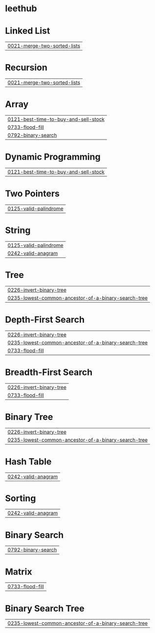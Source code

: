 # leethub


# Linked List
|  |
| ------- |
| [0021-merge-two-sorted-lists](https://github.com/SaeWooKKang/leethub/tree/master/0021-merge-two-sorted-lists) |
# Recursion
|  |
| ------- |
| [0021-merge-two-sorted-lists](https://github.com/SaeWooKKang/leethub/tree/master/0021-merge-two-sorted-lists) |
# Array
|  |
| ------- |
| [0121-best-time-to-buy-and-sell-stock](https://github.com/SaeWooKKang/leethub/tree/master/0121-best-time-to-buy-and-sell-stock) |
| [0733-flood-fill](https://github.com/SaeWooKKang/leethub/tree/master/0733-flood-fill) |
| [0792-binary-search](https://github.com/SaeWooKKang/leethub/tree/master/0792-binary-search) |
# Dynamic Programming
|  |
| ------- |
| [0121-best-time-to-buy-and-sell-stock](https://github.com/SaeWooKKang/leethub/tree/master/0121-best-time-to-buy-and-sell-stock) |
# Two Pointers
|  |
| ------- |
| [0125-valid-palindrome](https://github.com/SaeWooKKang/leethub/tree/master/0125-valid-palindrome) |
# String
|  |
| ------- |
| [0125-valid-palindrome](https://github.com/SaeWooKKang/leethub/tree/master/0125-valid-palindrome) |
| [0242-valid-anagram](https://github.com/SaeWooKKang/leethub/tree/master/0242-valid-anagram) |
# Tree
|  |
| ------- |
| [0226-invert-binary-tree](https://github.com/SaeWooKKang/leethub/tree/master/0226-invert-binary-tree) |
| [0235-lowest-common-ancestor-of-a-binary-search-tree](https://github.com/SaeWooKKang/leethub/tree/master/0235-lowest-common-ancestor-of-a-binary-search-tree) |
# Depth-First Search
|  |
| ------- |
| [0226-invert-binary-tree](https://github.com/SaeWooKKang/leethub/tree/master/0226-invert-binary-tree) |
| [0235-lowest-common-ancestor-of-a-binary-search-tree](https://github.com/SaeWooKKang/leethub/tree/master/0235-lowest-common-ancestor-of-a-binary-search-tree) |
| [0733-flood-fill](https://github.com/SaeWooKKang/leethub/tree/master/0733-flood-fill) |
# Breadth-First Search
|  |
| ------- |
| [0226-invert-binary-tree](https://github.com/SaeWooKKang/leethub/tree/master/0226-invert-binary-tree) |
| [0733-flood-fill](https://github.com/SaeWooKKang/leethub/tree/master/0733-flood-fill) |
# Binary Tree
|  |
| ------- |
| [0226-invert-binary-tree](https://github.com/SaeWooKKang/leethub/tree/master/0226-invert-binary-tree) |
| [0235-lowest-common-ancestor-of-a-binary-search-tree](https://github.com/SaeWooKKang/leethub/tree/master/0235-lowest-common-ancestor-of-a-binary-search-tree) |
# Hash Table
|  |
| ------- |
| [0242-valid-anagram](https://github.com/SaeWooKKang/leethub/tree/master/0242-valid-anagram) |
# Sorting
|  |
| ------- |
| [0242-valid-anagram](https://github.com/SaeWooKKang/leethub/tree/master/0242-valid-anagram) |
# Binary Search
|  |
| ------- |
| [0792-binary-search](https://github.com/SaeWooKKang/leethub/tree/master/0792-binary-search) |
# Matrix
|  |
| ------- |
| [0733-flood-fill](https://github.com/SaeWooKKang/leethub/tree/master/0733-flood-fill) |
# Binary Search Tree
|  |
| ------- |
| [0235-lowest-common-ancestor-of-a-binary-search-tree](https://github.com/SaeWooKKang/leethub/tree/master/0235-lowest-common-ancestor-of-a-binary-search-tree) |